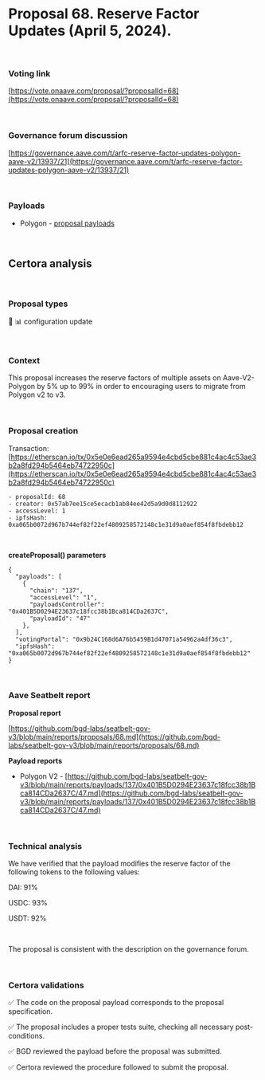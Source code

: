 # Proposal 68. Reserve Factor Updates (April 5, 2024).

<br>

### Voting link

[https://vote.onaave.com/proposal/?proposalId=68](https://vote.onaave.com/proposal/?proposalId=68)

<br>

### Governance forum discussion

[https://governance.aave.com/t/arfc-reserve-factor-updates-polygon-aave-v2/13937/21](https://governance.aave.com/t/arfc-reserve-factor-updates-polygon-aave-v2/13937/21)

<br>

### Payloads

* Polygon - [proposal payloads](https://polygonscan.com/address/0x3A19355679Aa122016cd23de2fAeEb2c8f4C8d64#code#F1#L1)

<br>

## Certora analysis

<br>

### Proposal types

:wrench: :bar_chart: configuration update

<br>

### Context

This proposal increases the reserve factors of multiple assets on Aave-V2-Polygon by 5% up to 99% in order to encouraging users to migrate from Polygon v2 to v3.

<br>

### Proposal creation

Transaction: [https://etherscan.io/tx/0x5e0e6ead265a9594e4cbd5cbe881c4ac4c53ae3b2a8fd294b5464eb74722950c](https://etherscan.io/tx/0x5e0e6ead265a9594e4cbd5cbe881c4ac4c53ae3b2a8fd294b5464eb74722950c)

```
- proposalId: 68
- creator: 0x57ab7ee15ce5ecacb1ab84ee42d5a9d0d8112922
- accessLevel: 1
- ipfsHash: 0xa065b0072d967b744ef82f22ef4809258572148c1e31d9a0aef854f8fbdebb12
```

<br>

**createProposal() parameters**

```
{
  "payloads": [ 
    { 
      "chain": "137", 
      "accessLevel": "1", 
      "payloadsController": "0x401B5D0294E23637c18fcc38b1Bca814CDa2637C", 
      "payloadId": "47" 
    }, 
  ], 
  "votingPortal": "0x9b24C168d6A76b5459B1d47071a54962a4df36c3", 
  "ipfsHash": "0xa065b0072d967b744ef82f22ef4809258572148c1e31d9a0aef854f8fbdebb12" 
}
```

<br>

### Aave Seatbelt report

**Proposal report**

[https://github.com/bgd-labs/seatbelt-gov-v3/blob/main/reports/proposals/68.md](https://github.com/bgd-labs/seatbelt-gov-v3/blob/main/reports/proposals/68.md)

**Payload reports**

* Polygon V2 - [https://github.com/bgd-labs/seatbelt-gov-v3/blob/main/reports/payloads/137/0x401B5D0294E23637c18fcc38b1Bca814CDa2637C/47.md](https://github.com/bgd-labs/seatbelt-gov-v3/blob/main/reports/payloads/137/0x401B5D0294E23637c18fcc38b1Bca814CDa2637C/47.md)

<br>

### Technical analysis

We have verified that the payload modifies the reserve factor of the following tokens to the following values:

DAI: 91%

USDC: 93%

USDT: 92%

<br>

The proposal is consistent with the description on the governance forum.

<br>

### Certora validations

:white_check_mark: The code on the proposal payload corresponds to the proposal specification.

:white_check_mark: The proposal includes a proper tests suite, checking all necessary post-conditions. 

:white_check_mark: BGD reviewed the payload before the proposal was submitted. 

:white_check_mark: Certora reviewed the procedure followed to submit the proposal.
